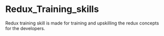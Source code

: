 # Redux_Training_skills
Redux training skill is made for training and upskilling the redux concepts for the developers.

